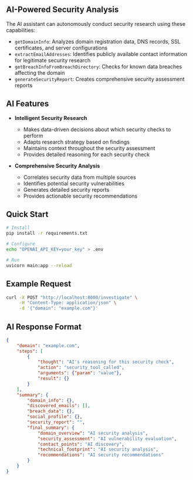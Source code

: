 ## AI-Powered Security Analysis

The AI assistant can autonomously conduct security research using these capabilities:

- `getDomainInfo`: Analyzes domain registration data, DNS records, SSL certificates, and server configurations
- `extractEmailAddresses`: Identifies publicly available contact information for legitimate security research
- `getBreachInfoFromBreachDirectory`: Checks for known data breaches affecting the domain
- `generateSecurityReport`: Creates comprehensive security assessment reports

## AI Features

- **Intelligent Security Research**
  - Makes data-driven decisions about which security checks to perform
  - Adapts research strategy based on findings
  - Maintains context throughout the security assessment
  - Provides detailed reasoning for each security check

- **Comprehensive Security Analysis**
  - Correlates security data from multiple sources
  - Identifies potential security vulnerabilities
  - Generates detailed security reports
  - Provides actionable security recommendations

## Quick Start

```bash
# Install
pip install -r requirements.txt

# Configure
echo "OPENAI_API_KEY=your_key" > .env

# Run
uvicorn main:app --reload
```

## Example Request

```bash
curl -X POST "http://localhost:8000/investigate" \
     -H "Content-Type: application/json" \
     -d '{"domain": "example.com"}'
```

## AI Response Format

```json
{
    "domain": "example.com",
    "steps": [
        {
            "thought": "AI's reasoning for this security check",
            "action": "security_tool_called",
            "arguments": {"param": "value"},
            "result": {}
        }
    ],
    "summary": {
        "domain_info": {},
        "discovered_emails": [],
        "breach_data": {},
        "social_profile": {},
        "security_report": "",
        "final_summary": {
            "domain_overview": "AI security analysis",
            "security_assessment": "AI vulnerability evaluation",
            "contact_points": "AI discovery",
            "technical_footprint": "AI security analysis",
            "recommendations": "AI security recommendations"
        }
    }
}
```